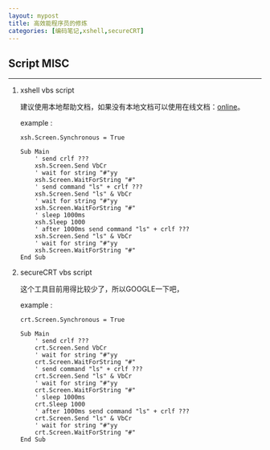 ```yaml
---
layout: mypost
title: 高效能程序员的修炼
categories: [编码笔记,xshell,secureCRT]
---
```


## Script MISC

---

1. xshell vbs script

    建议使用本地帮助文档，如果没有本地文档可以使用在线文档：[online](https://netsarang.atlassian.net/wiki/spaces/ENSUP/overview)。

    example :

    ```vbs
    xsh.Screen.Synchronous = True

    Sub Main
        ' send crlf ???
        xsh.Screen.Send VbCr
        ' wait for string "#"yy
        xsh.Screen.WaitForString "#"
        ' send command "ls" + crlf ???
        xsh.Screen.Send "ls" & VbCr
        ' wait for string "#"yy
        xsh.Screen.WaitForString "#"
        ' sleep 1000ms
        xsh.Sleep 1000
        ' after 1000ms send command "ls" + crlf ???
        xsh.Screen.Send "ls" & VbCr
        ' wait for string "#"yy
        xsh.Screen.WaitForString "#"
    End Sub
    ```

2. secureCRT vbs script

    这个工具目前用得比较少了，所以GOOGLE一下吧，

    example :

    ```vbs
    crt.Screen.Synchronous = True

    Sub Main
        ' send crlf ???
        crt.Screen.Send VbCr
        ' wait for string "#"yy
        crt.Screen.WaitForString "#"
        ' send command "ls" + crlf ???
        crt.Screen.Send "ls" & VbCr
        ' wait for string "#"yy
        crt.Screen.WaitForString "#"
        ' sleep 1000ms
        crt.Sleep 1000
        ' after 1000ms send command "ls" + crlf ???
        crt.Screen.Send "ls" & VbCr
        ' wait for string "#"yy
        crt.Screen.WaitForString "#"
    End Sub
    ```
